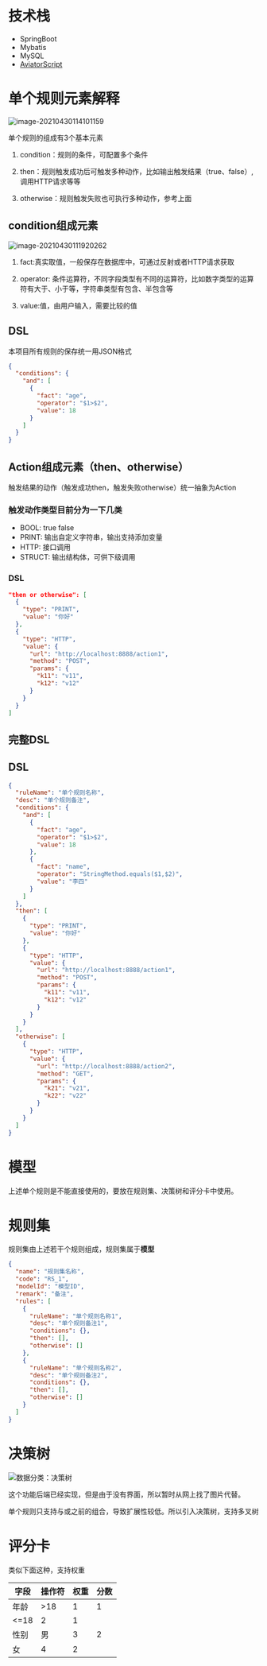 # 技术栈

- SpringBoot
- Mybatis
- MySQL
- [AviatorScript](https://github.com/killme2008/aviatorscript)

# 单个规则元素解释

![image-20210430114101159](README.assets/image-20210430114101159.png)

单个规则的组成有3个基本元素

1. condition：规则的条件，可配置多个条件

2. then：规则触发成功后可触发多种动作，比如输出触发结果（true、false）,调用HTTP请求等等

3. otherwise：规则触发失败也可执行多种动作，参考上面

## condition组成元素

![image-20210430111920262](README.assets/image-20210430111920262.png)

1. fact:真实取值，一般保存在数据库中，可通过反射或者HTTP请求获取

2. operator: 条件运算符，不同字段类型有不同的运算符，比如数字类型的运算符有大于、小于等，字符串类型有包含、半包含等

3. value:值，由用户输入，需要比较的值

## DSL

本项目所有规则的保存统一用JSON格式

```json
{
  "conditions": {
    "and": [
      {
        "fact": "age",
        "operator": "$1>$2",
        "value": 18
      }
    ]
  }
}
```

## Action组成元素（then、otherwise）

触发结果的动作（触发成功then，触发失败otherwise）统一抽象为Action

### 触发动作类型目前分为一下几类

- BOOL: true false
- PRINT: 输出自定义字符串，输出支持添加变量
- HTTP: 接口调用
- STRUCT: 输出结构体，可供下级调用

### DSL

```json
"then or otherwise": [
  {
    "type": "PRINT",
    "value": "你好"
  },
  {
    "type": "HTTP",
    "value": {
      "url": "http://localhost:8888/action1",
      "method": "POST",
      "params": {
        "k11": "v11",
        "k12": "v12"
      }
    }
  }
]
```

## 完整DSL

## DSL

```json
{
  "ruleName": "单个规则名称",
  "desc": "单个规则备注",
  "conditions": {
    "and": [
      {
        "fact": "age",
        "operator": "$1>$2",
        "value": 18
      },
      {
        "fact": "name",
        "operator": "StringMethod.equals($1,$2)",
        "value": "李四"
      }
    ]
  },
  "then": [
    {
      "type": "PRINT",
      "value": "你好"
    },
    {
      "type": "HTTP",
      "value": {
        "url": "http://localhost:8888/action1",
        "method": "POST",
        "params": {
          "k11": "v11",
          "k12": "v12"
        }
      }
    }
  ],
  "otherwise": [
    {
      "type": "HTTP",
      "value": {
        "url": "http://localhost:8888/action2",
        "method": "GET",
        "params": {
          "k21": "v21",
          "k22": "v22"
        }
      }
    }
  ]
}
```

# 模型

上述单个规则是不能直接使用的，要放在规则集、决策树和评分卡中使用。

# 规则集

规则集由上述若干个规则组成，规则集属于**模型**

```json
{
  "name": "规则集名称",
  "code": "RS_1",
  "modelId": "模型ID",
  "remark": "备注",
  "rules": [
    {
      "ruleName": "单个规则名称1",
      "desc": "单个规则备注1",
      "conditions": {},
      "then": [],
      "otherwise": []
    },
    {
      "ruleName": "单个规则名称2",
      "desc": "单个规则备注2",
      "conditions": {},
      "then": [],
      "otherwise": []
    } 
  ]
}
```

# 决策树

![数据分类：决策树](README.assets/decision_tree_1.png)

这个功能后端已经实现，但是由于没有界面，所以暂时从网上找了图片代替。

单个规则只支持与或之前的组合，导致扩展性较低。所以引入决策树，支持多叉树

# 评分卡

类似下面这种，支持权重

| 字段 | 操作符 | 权重 | 分数 |
| ---- | ------ | ---- | ---- |
| 年龄 | >18    | 1    | 1    |
| <=18 | 2      | 1    |      |
| 性别 | 男     | 3    | 2    |
| 女   | 4      | 2    |      |